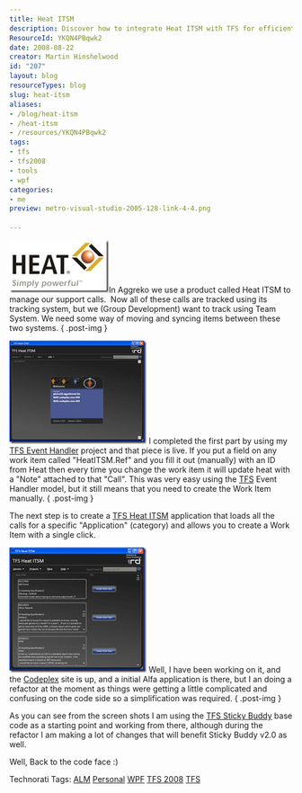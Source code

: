 ```yaml
---
title: Heat ITSM
description: Discover how to integrate Heat ITSM with TFS for efficient support call management. Streamline your workflow and enhance productivity with our insights!
ResourceId: YKQN4PBqwk2
date: 2008-08-22
creator: Martin Hinshelwood
id: "207"
layout: blog
resourceTypes: blog
slug: heat-itsm
aliases:
- /blog/heat-itsm
- /heat-itsm
- /resources/YKQN4PBqwk2
tags:
- tfs
- tfs2008
- tools
- wpf
categories:
- me
preview: metro-visual-studio-2005-128-link-4-4.png

---
```

[![Heat ITSM Logo](images/HeatITSM_78C9-Logo_heat_thumb-3-3.jpg)](http://blog.hinshelwood.com/files/2011/05/GWB-WindowsLiveWriter-HeatITSM_78C9-Logo_heat_2.jpg)In Aggreko we use a product called Heat ITSM to manage our support calls.  Now all of these calls are tracked using its tracking system, but we (Group Development) want to track using Team System. We need some way of moving and syncing items between these two systems.
{ .post-img }

[![TFS Heat ITSM start screen](images/HeatITSM_78C9-image_thumb-2-2.png)](http://blog.hinshelwood.com/files/2011/05/GWB-WindowsLiveWriter-HeatITSM_78C9-image_2.png) I completed the first part by using my [TFS Event Handler](http://hinshelwood.com/TFSEventHandler.aspx) project and that piece is live. If you put a field on any work item called "HeatITSM.Ref" and you fill it out (manually) with an ID from Heat then every time you change the work item it will update heat with a "Note" attached to that "Call". This was very easy using the [TFS](http://msdn2.microsoft.com/en-us/teamsystem/aa718934.aspx "Team Foundation Server") Event Handler model, but it still means that you need to create the Work Item manually.
{ .post-img }

The next step is to create a [TFS Heat ITSM](http://hinshelwood.com/TFSHeatITSM.aspx) application that loads all the calls for a specific "Application" (category) and allows you to create a Work Item with a single click.

[![TFS Heat ITSM Work Item creation screen](images/HeatITSM_78C9-image_thumb_1-1-1.png)](http://blog.hinshelwood.com/files/2011/05/GWB-WindowsLiveWriter-HeatITSM_78C9-image_4.png) Well, I have been working on it, and the [Codeplex](http://codeplex.com) site is up, and a initial Alfa application is there, but I an doing a refactor at the moment as things were getting a little complicated and confusing on the code side so a simplification was required.
{ .post-img }

As you can see from the screen shots I am using the [TFS Sticky Buddy](http://hinshelwood.com/TFSStickyBuddy.aspx) base code as a starting point and working from there, although during the refactor I am making a lot of changes that will benefit Sticky Buddy v2.0 as well.

Well, Back to the code face :)

Technorati Tags: [ALM](http://technorati.com/tags/ALM) [Personal](http://technorati.com/tags/Personal) [WPF](http://technorati.com/tags/WPF) [TFS 2008](http://technorati.com/tags/TFS+2008) [TFS](http://technorati.com/tags/TFS)
